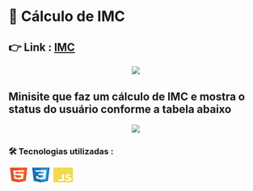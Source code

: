 # 🔰 Cálculo de IMC
## 👉 Link : <a href="https://upbeat-torvalds-c03f77.netlify.app">IMC</a>

<div align="center">
  <img src="https://user-images.githubusercontent.com/71889483/137205671-cd2bea22-1a20-47f4-8874-adb76dee0318.png">
</div>

## Minisite que faz um cálculo de IMC e mostra o status do usuário conforme a tabela abaixo

<p align="center">
  <img src="https://www.ricardogozzano.com.br/wp-content/uploads/2020/03/tabela_imc.png" width="500px">
</p>

### 🛠 Tecnologias utilizadas :

<div style="display: inline_block">
  <img align="center" alt="Hashimoto-HTML" height="30" width="40" src="https://raw.githubusercontent.com/devicons/devicon/master/icons/html5/html5-original.svg">
  <img align="center" alt="Hashimoto-CSS" height="30" width="40" src="https://raw.githubusercontent.com/devicons/devicon/master/icons/css3/css3-original.svg">
  <img align="center" alt="Hashimoto-JS" height="30" width="40" src="https://raw.githubusercontent.com/devicons/devicon/master/icons/javascript/javascript-plain.svg">
</div>

